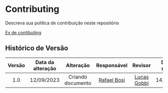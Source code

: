 # Contributing

Descreva sua política de contribuição neste repositório

[Ex de contibuting](https://github.com/DNXLabs/terraform-aws-ecs/blob/master/CONTRIBUTING.md)

##  Histórico de Versão

|  Versão  |   Data da alteração  |   Alteração  |  Responsável  |  Revisor  | Data de revisão |
| :--------: | :--------------------: | :-----------: | :--------------: | :--------: | :-----------------: |
|     1.0     |     12/09/2023     |  Criando documento  |  [Rafael Bosi](https://github.com/Strangeunit28)   |  [Lucas Gobbi](https://github.com/LucasBergholz)    | 14/09/2023 |